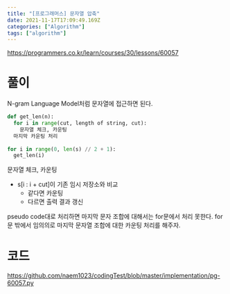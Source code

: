 ```yaml
---
title: "[프로그래머스] 문자열 압축"
date: 2021-11-17T17:09:49.169Z
categories: ["Algorithm"]
tags: ["algorithm"]
---
```

https://programmers.co.kr/learn/courses/30/lessons/60057

# 풀이
N-gram Language Model처럼 문자열에 접근하면 된다.

```py
def get_len(n):
  for i in range(cut, length of string, cut):
    문자열 체크, 카운팅
  마지막 카운팅 처리
  
for i in range(0, len(s) // 2 + 1):
  get_len(i)
```

문자열 체크, 카운팅
- s[i : i + cut]이 기존 임시 저장소와 비교
  - 같다면 카운팅
  - 다르면 출력 결과 갱신

pseudo code대로 처리하면 마지막 문자 조합에 대해서는 for문에서 처리 못한다. for 문 밖에서 임의의로 마지막 문자열 조합에 대한 카운팅 처리를 해주자.

# 코드
https://github.com/naem1023/codingTest/blob/master/implementation/pg-60057.py